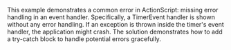 This example demonstrates a common error in ActionScript:  missing error handling in an event handler. Specifically, a TimerEvent handler is shown without any error handling.  If an exception is thrown inside the timer's event handler, the application might crash.  The solution demonstrates how to add a try-catch block to handle potential errors gracefully.